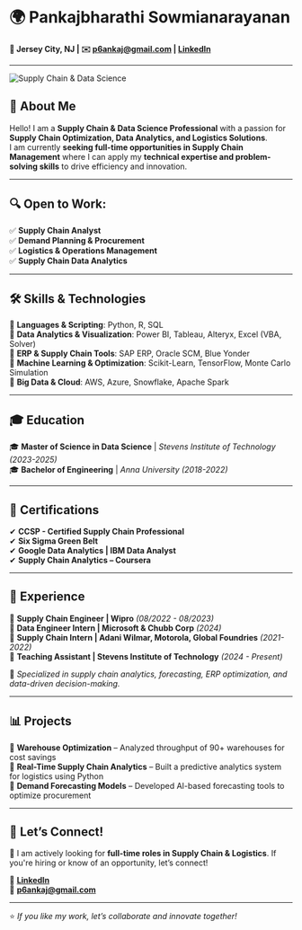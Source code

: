 # 🌍 Pankajbharathi Sowmianarayanan  

**📍 Jersey City, NJ | ✉️ p6ankaj@gmail.com | [LinkedIn](http://www.linkedin.com/in/sowmianarayananpankajbharathi)**  

---

![Supply Chain & Data Science](https://source.unsplash.com/1200x500/?supplychain,technology,logistics)  

## 🚀 About Me  

Hello! I am a **Supply Chain & Data Science Professional** with a passion for **Supply Chain Optimization, Data Analytics, and Logistics Solutions**.  
I am currently **seeking full-time opportunities in Supply Chain Management** where I can apply my **technical expertise and problem-solving skills** to drive efficiency and innovation.  

---

## 🔍 Open to Work:  

✅ **Supply Chain Analyst**  
✅ **Demand Planning & Procurement**  
✅ **Logistics & Operations Management**  
✅ **Supply Chain Data Analytics**  

---

## 🛠 Skills & Technologies  

🔹 **Languages & Scripting**: Python, R, SQL  
🔹 **Data Analytics & Visualization**: Power BI, Tableau, Alteryx, Excel (VBA, Solver)  
🔹 **ERP & Supply Chain Tools**: SAP ERP, Oracle SCM, Blue Yonder  
🔹 **Machine Learning & Optimization**: Scikit-Learn, TensorFlow, Monte Carlo Simulation  
🔹 **Big Data & Cloud**: AWS, Azure, Snowflake, Apache Spark  

---

## 🎓 Education  

🎓 **Master of Science in Data Science** | *Stevens Institute of Technology (2023-2025)*  
🎓 **Bachelor of Engineering** | *Anna University (2018-2022)*  

---

## 📜 Certifications  

✔ **CCSP - Certified Supply Chain Professional**  
✔ **Six Sigma Green Belt**  
✔ **Google Data Analytics | IBM Data Analyst**  
✔ **Supply Chain Analytics – Coursera**  

---

## 💼 Experience  

🔹 **Supply Chain Engineer | Wipro** *(08/2022 - 08/2023)*  
🔹 **Data Engineer Intern | Microsoft & Chubb Corp** *(2024)*  
🔹 **Supply Chain Intern | Adani Wilmar, Motorola, Global Foundries** *(2021-2022)*  
🔹 **Teaching Assistant | Stevens Institute of Technology** *(2024 - Present)*  

📌 *Specialized in supply chain analytics, forecasting, ERP optimization, and data-driven decision-making.*  

---

## 📊 Projects  

🔹 **Warehouse Optimization** – Analyzed throughput of 90+ warehouses for cost savings  
🔹 **Real-Time Supply Chain Analytics** – Built a predictive analytics system for logistics using Python  
🔹 **Demand Forecasting Models** – Developed AI-based forecasting tools to optimize procurement  

---

## 📢 Let’s Connect!  

📩 I am actively looking for **full-time roles in Supply Chain & Logistics**. If you're hiring or know of an opportunity, let’s connect!  

🔗 **[LinkedIn](http://www.linkedin.com/in/sowmianarayananpankajbharathi)**  
📧 **p6ankaj@gmail.com**  

---

⭐ *If you like my work, let’s collaborate and innovate together!*  

